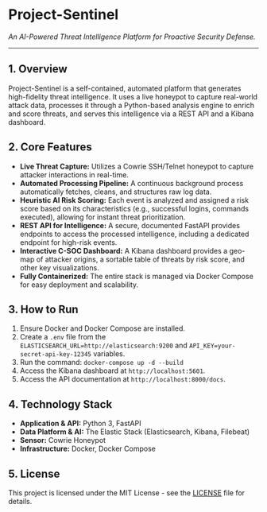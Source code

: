 # Project-Sentinel

*An AI-Powered Threat Intelligence Platform for Proactive Security Defense.*

---

## 1. Overview

Project-Sentinel is a self-contained, automated platform that generates high-fidelity threat intelligence. It uses a live honeypot to capture real-world attack data, processes it through a Python-based analysis engine to enrich and score threats, and serves this intelligence via a REST API and a Kibana dashboard.

## 2. Core Features

*   **Live Threat Capture:** Utilizes a Cowrie SSH/Telnet honeypot to capture attacker interactions in real-time.
*   **Automated Processing Pipeline:** A continuous background process automatically fetches, cleans, and structures raw log data.
*   **Heuristic AI Risk Scoring:** Each event is analyzed and assigned a risk score based on its characteristics (e.g., successful logins, commands executed), allowing for instant threat prioritization.
*   **REST API for Intelligence:** A secure, documented FastAPI provides endpoints to access the processed intelligence, including a dedicated endpoint for high-risk events.
*   **Interactive C-SOC Dashboard:** A Kibana dashboard provides a geo-map of attacker origins, a sortable table of threats by risk score, and other key visualizations.
*   **Fully Containerized:** The entire stack is managed via Docker Compose for easy deployment and scalability.

## 3. How to Run

1.  Ensure Docker and Docker Compose are installed.
2.  Create a `.env` file from the `ELASTICSEARCH_URL=http://elasticsearch:9200` and `API_KEY=your-secret-api-key-12345` variables.
3.  Run the command: `docker-compose up -d --build`
4.  Access the Kibana dashboard at `http://localhost:5601`.
5.  Access the API documentation at `http://localhost:8000/docs`.

## 4. Technology Stack

*   **Application & API:** Python 3, FastAPI
*   **Data Platform & AI:** The Elastic Stack (Elasticsearch, Kibana, Filebeat)
*   **Sensor:** Cowrie Honeypot
*   **Infrastructure:** Docker, Docker Compose

## 5. License

This project is licensed under the MIT License - see the [LICENSE](LICENSE) file for details.
